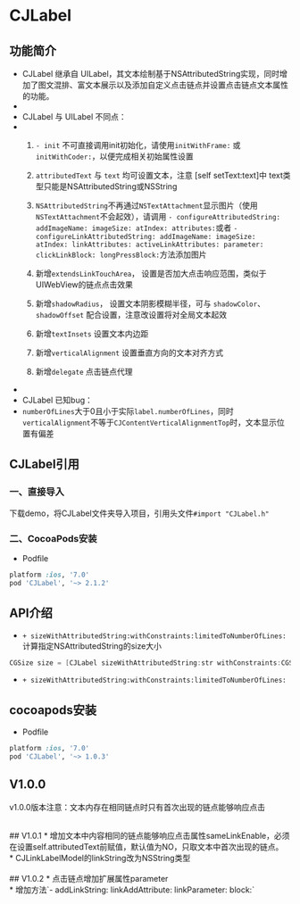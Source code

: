 # CJLabel

## 功能简介

 * CJLabel 继承自 UILabel，其文本绘制基于NSAttributedString实现，同时增加了图文混排、富文本展示以及添加自定义点击链点并设置点击链点文本属性的功能。
 *
 * CJLabel 与 UILabel 不同点：
 *
   1. `- init` 不可直接调用init初始化，请使用`initWithFrame:` 或 `initWithCoder:`，以便完成相关初始属性设置
 
   2. `attributedText` 与 `text` 均可设置文本，注意 [self setText:text]中 text类型只能是NSAttributedString或NSString
 
   3. `NSAttributedString`不再通过`NSTextAttachment`显示图片（使用`NSTextAttachment`不会起效），请调用
      `- configureAttributedString: addImageName: imageSize: atIndex: attributes:`或者
      `- configureLinkAttributedString: addImageName: imageSize: atIndex: linkAttributes: activeLinkAttributes: parameter: clickLinkBlock: longPressBlock:`方法添加图片
 
   4. 新增`extendsLinkTouchArea`， 设置是否加大点击响应范围，类似于UIWebView的链点点击效果
 
   5. 新增`shadowRadius`， 设置文本阴影模糊半径，可与 `shadowColor`、`shadowOffset` 配合设置，注意改设置将对全局文本起效
 
   6. 新增`textInsets` 设置文本内边距
 
   7. 新增`verticalAlignment` 设置垂直方向的文本对齐方式
   
   8. 新增`delegate` 点击链点代理
 *
 * CJLabel 已知bug：
 *
   `numberOfLines`大于0且小于实际`label.numberOfLines`，同时`verticalAlignment`不等于`CJContentVerticalAlignmentTop`时，文本显示位置有偏差

## CJLabel引用
### 一、直接导入
下载demo，将CJLabel文件夹导入项目，引用头文件`#import "CJLabel.h"`
### 二、CocoaPods安装
* Podfile<br/>
```ruby
platform :ios, '7.0'
pod 'CJLabel', '~> 2.1.2'
```

## API介绍
* `+ sizeWithAttributedString:withConstraints:limitedToNumberOfLines:`<br/>
计算指定NSAttributedString的size大小
```objective-c
CGSize size = [CJLabel sizeWithAttributedString:str withConstraints:CGSizeMake(320, CGFLOAT_MAX) limitedToNumberOfLines:0]
  ```
* `+ sizeWithAttributedString:withConstraints:limitedToNumberOfLines:`<br/>

## cocoapods安装
* Podfile<br/>
```ruby
platform :ios, '7.0'
pod 'CJLabel', '~> 1.0.3'
```

## V1.0.0
v1.0.0版本注意：文本内存在相同链点时只有首次出现的链点能够响应点击

<br/>
## V1.0.1
*  增加文本中内容相同的链点能够响应点击属性sameLinkEnable，必须在设置self.attributedText前赋值，默认值为NO，只取文本中首次出现的链点。<br/>
*  CJLinkLabelModel的linkString改为NSString类型<br/>

<br/>
## V1.0.2
* 点击链点增加扩展属性parameter<br/>
* 增加方法`- addLinkString: linkAddAttribute: linkParameter: block:`
